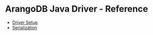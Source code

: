 # ArangoDB Java Driver - Reference

- [Driver Setup](v7_java-reference-setup.md)
- [Serialization](v7_java-reference-serialization.md)
